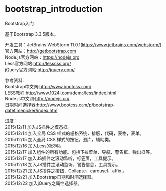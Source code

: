 # bootstrap_introduction
Bootstrap入门<br>

基于Bootstrap 3.3.5版本。<br>

开发工具：JetBrains WebStorm 11.0.1(https://www.jetbrains.com/webstorm/)<br>
官方网站：http://getbootstrap.com <br>
Node.js官方网站：https://nodejs.org<br>
Less官方网站:http://lesscss.org/<br>
jQuery官方网站:http://jquery.com/<br>

参考资料: <br>
Bootstrap中文网:http://www.bootcss.com/<br>
LESS教程:http://www.1024i.com/demo/less/index.html<br>
Node.js中文网:http://nodejs.cn/<br>
日期时间选择器:http://www.bootcss.com/p/bootstrap-datetimepicker/index.htm<br>
         

进度：<br>
2015/12/11  加入JS插件之模态框。<br>
2015/12/14  加入全局 CSS 样式的栅格系统，排版，代码，表格，表单。<br>
2015/12/15  加入全局 CSS 样式的按钮，图片，辅助类。<br>
2015/12/16  加入Less的说明。<br>
2015/12/17  加入组件的所有功能。包括下拉菜单、导航、警告框、弹出框等。<br>
2015/12/17  加入JS插件之滚动监听，标签页，工具提示。<br>
2015/12/18  加入JS插件之滚动监听，警告信息，工具提示。<br>
2015/12/21  加入JS插件之按钮，Collapse，carousel，affix 。<br>
2015/12/21  加入Bootstrap日期和时间选择器。<br>
2015/12/22  加入jQuery之属性选择器。<br>
